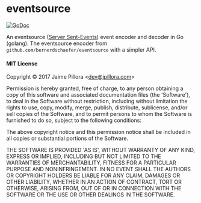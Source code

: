 # eventsource

[![GoDoc](https://godoc.org/github.com/jpillora/eventsource?status.svg)](https://godoc.org/github.com/jpillora/eventsource)

An eventsource ([Server Sent-Events](https://html.spec.whatwg.org/multipage/server-sent-events.html)) event encoder and decoder in Go (golang). The eventsource encoder from `github.com/bernerdschaefer/eventsource` with a simpler API.


#### MIT License

Copyright © 2017 Jaime Pillora &lt;dev@jpillora.com&gt;

Permission is hereby granted, free of charge, to any person obtaining
a copy of this software and associated documentation files (the
'Software'), to deal in the Software without restriction, including
without limitation the rights to use, copy, modify, merge, publish,
distribute, sublicense, and/or sell copies of the Software, and to
permit persons to whom the Software is furnished to do so, subject to
the following conditions:

The above copyright notice and this permission notice shall be
included in all copies or substantial portions of the Software.

THE SOFTWARE IS PROVIDED 'AS IS', WITHOUT WARRANTY OF ANY KIND,
EXPRESS OR IMPLIED, INCLUDING BUT NOT LIMITED TO THE WARRANTIES OF
MERCHANTABILITY, FITNESS FOR A PARTICULAR PURPOSE AND NONINFRINGEMENT.
IN NO EVENT SHALL THE AUTHORS OR COPYRIGHT HOLDERS BE LIABLE FOR ANY
CLAIM, DAMAGES OR OTHER LIABILITY, WHETHER IN AN ACTION OF CONTRACT,
TORT OR OTHERWISE, ARISING FROM, OUT OF OR IN CONNECTION WITH THE
SOFTWARE OR THE USE OR OTHER DEALINGS IN THE SOFTWARE.